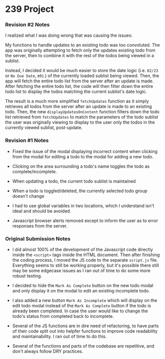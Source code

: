 # 239 Project

### Revision #2 Notes

I realized what I was doing wrong that was causing the issues:

My functions to handle updates to an existing todo was too convoluted. The app was originally attempting to fetch only the updates existing todo from the server, then to combine it with the rest of the todos being viewed in a sublist.

Instead, I decided it would be much easier to store the date logic (i.e. `02/23` or `No Due Date`, etc.) of the currently loaded sublist being viewed. Then, the app will fetch the entire todo list from the server after an update is made. After fetching the entire todo list, the code will then filter down the entire todo list to display the todos matching the current sublist's date logic.

The result is a much more simplified `fetchUpdates` function as it simply retrieves all todos from the server after an update is made to an existing todo. Then, the new `displayUpdatesOnContent` function filters down the todo list retrieved from `fetchUpdates` to match the parameters of the todo sublist the user was originally viewing to display to the user only the todos in the currently viewed sublist, post-update. 

### Revision #1 Notes

* Fixed the issue of the modal displaying incorrect content when clicking from the modal for editing a todo to the modal for adding a new todo.

* Clicking on the area surrounding a todo's name toggles the todo as complete/incomplete.

* When updating a todo, the current todo sublist is maintained

* When a todo is toggled/deleted, the currently selected todo group doesn't change

* I had to use global variables in two locations, which I understand isn't ideal and should be avoided.

* Javascript browser alerts removed except to inform the user as to error responses from the server.


### Original Submission Notes

* I did almost 100% of the development of the Javascript code directly inside the `<script>` tags inside the HTML document. Then after finishing the coding process, I moved the JS code to the separate `script.js` file. Everything seems to still be working properly, but it's possible there still may be some edgecase issues as I ran out of time to do some more robust testing.

* I decided to hide the `Mark As Complete` button on the new todo modal and only display it on the modal to edit an existing incomplete todo.

* I also added a new button `Mark As Incomplete` which will display on the edit todo modal instead of the `Mark As Complete` button if the todo is already been completed. In case the user would like to change the todo's status from completed back to incomplete.

* Several of the JS functions are in dire need of refactoring, to have parts of their code split out into helpfer functions to improve code readability and maintainability. I ran out of time to do this.

* Several of the functions and parts of the codebase are repetitive, and don't always follow DRY practices. 
